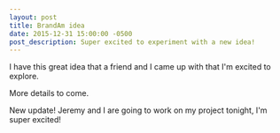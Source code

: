 ```yaml
---
layout: post
title: BrandAm idea
date: 2015-12-31 15:00:00 -0500
post_description: Super excited to experiment with a new idea!
---
```


I have this great idea that a friend and I came up with that I'm excited to explore.

More details to come.

New update! Jeremy and I are going to work on my project tonight, I'm super excited!

